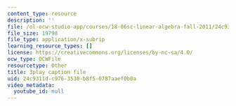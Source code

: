 ```yaml
---
content_type: resource
description: ''
file: /ol-ocw-studio-app/courses/18-06sc-linear-algebra-fall-2011/24c9311dc9763530b8f50787aaef0b0a_FzncDO1eSNI.srt
file_size: 19798
file_type: application/x-subrip
learning_resource_types: []
license: https://creativecommons.org/licenses/by-nc-sa/4.0/
ocw_type: OCWFile
resourcetype: Other
title: 3play caption file
uid: 24c9311d-c976-3530-b8f5-0787aaef0b0a
video_metadata:
  youtube_id: null
---
```

